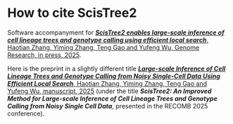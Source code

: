 # How to cite ScisTree2

Software accompanyment for [***ScisTree2 enables large-scale inference of cell lineage trees and genotype calling using efficient local search***, Haotian Zhang, Yiming Zhang, Teng Gao and Yufeng Wu, Genome Research, in press, 2025](https://genome.cshlp.org/content/early/2025/09/03/gr.280542.125.abstract). 

Here is the preprint in a slightly different title [***Large-scale Inference of Cell Lineage Trees and Genotype Calling from Noisy Single-Cell Data Using Efficient Local Search***, Haotian Zhang, Yiming Zhang, Teng Gao and Yufeng Wu, manuscript, 2025](https://www.biorxiv.org/content/10.1101/2024.11.08.622704v1) (under the title ***ScisTree2: An Improved Method for Large-scale Inference of Cell Lineage Trees and Genotype Calling from Noisy Single Cell Data***, presented in the RECOMB 2025 conference).

